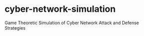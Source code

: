 # cyber-network-simulation
Game Theoretic Simulation of Cyber Network Attack and Defense Strategies
